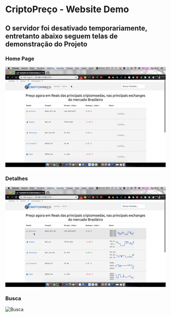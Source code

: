 # CriptoPreço - Website Demo

## O servidor foi desativado temporariamente, entretanto abaixo seguem telas de demonstração do Projeto

### Home Page
![Home](assets/Home.gif)
### Detalhes
![Detalhes](assets/Details.gif)
### Busca
![Busca](assets/Type-ahead.gif)